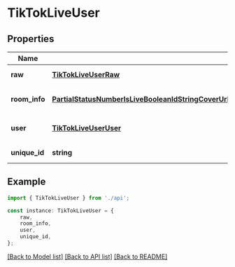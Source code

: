 # TikTokLiveUser


## Properties

Name | Type | Description | Notes
------------ | ------------- | ------------- | -------------
**raw** | [**TikTokLiveUserRaw**](TikTokLiveUserRaw.md) |  | [default to undefined]
**room_info** | [**PartialStatusNumberIsLiveBooleanIdStringCoverUrlStringTitleStringStartTimeNumberCurrentViewersNumberTotalViewersNumberHlsPullUrlStringFlvPullUrlStringHlsPullUrlLdStringFlvPullUrlLdString**](PartialStatusNumberIsLiveBooleanIdStringCoverUrlStringTitleStringStartTimeNumberCurrentViewersNumberTotalViewersNumberHlsPullUrlStringFlvPullUrlStringHlsPullUrlLdStringFlvPullUrlLdString.md) |  | [optional] [default to undefined]
**user** | [**TikTokLiveUserUser**](TikTokLiveUserUser.md) |  | [optional] [default to undefined]
**unique_id** | **string** |  | [default to undefined]

## Example

```typescript
import { TikTokLiveUser } from './api';

const instance: TikTokLiveUser = {
    raw,
    room_info,
    user,
    unique_id,
};
```

[[Back to Model list]](../README.md#documentation-for-models) [[Back to API list]](../README.md#documentation-for-api-endpoints) [[Back to README]](../README.md)
